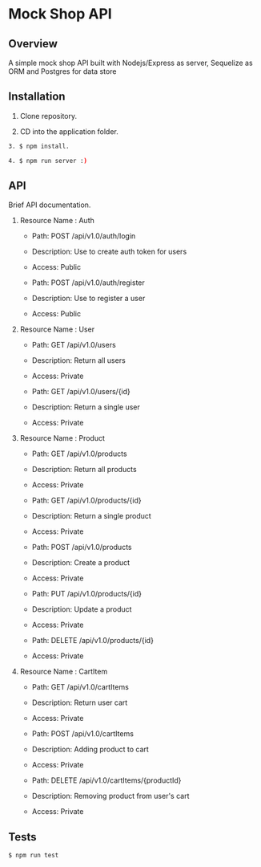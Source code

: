 # Mock Shop API

## Overview

A simple mock shop API built with Nodejs/Express as server, Sequelize as ORM and Postgres for data store

## Installation

1. Clone repository.

2. CD into the application folder.

```bash
3. $ npm install.
```

```bash
4. $ npm run server :)
```

## API

Brief API documentation.  

1. Resource Name : Auth
   - Path: POST /api/v1.0/auth/login
   - Description: Use to create auth token for users
   - Access: Public

   - Path: POST /api/v1.0/auth/register
   - Description: Use to register a user
   - Access: Public

2. Resource Name : User
   - Path: GET /api/v1.0/users
   - Description: Return all users
   - Access: Private

   - Path: GET /api/v1.0/users/{id}
   - Description: Return a single user
   - Access: Private

3. Resource Name : Product
   - Path: GET /api/v1.0/products
   - Description: Return all products
   - Access: Private

   - Path: GET /api/v1.0/products/{id}
   - Description: Return a single product
   - Access: Private

   - Path: POST /api/v1.0/products
   - Description: Create a product
   - Access: Private

   - Path: PUT /api/v1.0/products/{id}
   - Description: Update a product
   - Access: Private

   - Path: DELETE /api/v1.0/products/{id}
   - Access: Private

4. Resource Name : CartItem
   - Path: GET /api/v1.0/cartItems
   - Description: Return user cart
   - Access: Private

   - Path: POST /api/v1.0/cartItems
   - Description: Adding product to cart
   - Access: Private

   - Path: DELETE /api/v1.0/cartItems/{productId}
   - Description: Removing product from user's cart
   - Access: Private

## Tests

```bash
$ npm run test
```
